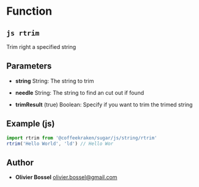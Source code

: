 
# Function


## ```js rtrim ```


Trim right a specified string

## Parameters

- **string**  String: The string to trim

- **needle**  String: The string to find an cut out if found

- **trimResult** (true) Boolean: Specify if you want to trim the trimed string



## Example (js)

```js
import rtrim from '@coffeekraken/sugar/js/string/rtrim'
rtrim('Hello World', 'ld') // Hello Wor
```


## Author
- **Olivier Bossel** <a href="mailto:olivier.bossel@gmail.com">olivier.bossel@gmail.com</a> 




